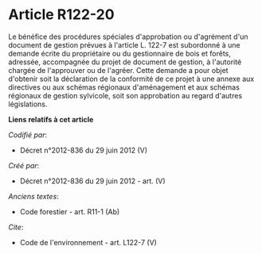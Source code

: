 # Article R122-20

Le bénéfice des procédures spéciales d'approbation ou d'agrément d'un document de gestion prévues à l'article L. 122-7 est
subordonné à une demande écrite du propriétaire ou du gestionnaire de bois et forêts, adressée, accompagnée du projet de
document de gestion, à l'autorité chargée de l'approuver ou de l'agréer. Cette demande a pour objet d'obtenir soit la
déclaration de la conformité de ce projet à une annexe aux directives ou aux schémas régionaux d'aménagement et aux schémas
régionaux de gestion sylvicole, soit son approbation au regard d'autres législations.

**Liens relatifs à cet article**

_Codifié par_:

  - Décret n°2012-836 du 29 juin 2012 (V)

_Créé par_:

  - Décret n°2012-836 du 29 juin 2012 - art. (V)

_Anciens textes_:

  - Code forestier - art. R11-1 (Ab)

_Cite_:

  - Code de l'environnement - art. L122-7 (V)
